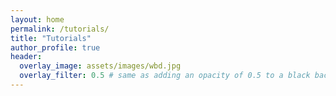 ```yaml
---
layout: home
permalink: /tutorials/
title: "Tutorials"
author_profile: true
header:
  overlay_image: assets/images/wbd.jpg
  overlay_filter: 0.5 # same as adding an opacity of 0.5 to a black background
---
```

